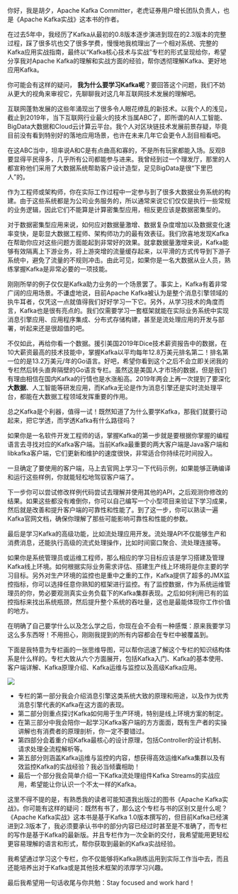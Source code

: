 你好，我是胡夕，Apache Kafka Committer，老虎证券用户增长团队负责人，也是《Apache Kafka实战》这本书的作者。

在过去5年中，我经历了Kafka从最初的0.8版本逐步演进到现在的2.3版本的完整过程，踩了很多坑也交了很多学费，慢慢地我梳理出了一个相对系统、完整的Kafka应用实战指南，最终以“Kafka核心技术与实战”专栏的形式呈现给你，希望分享我对Apache Kafka的理解和实战方面的经验，帮你透彻理解Kafka、更好地应用Kafka。

你可能会有这样的疑问， **我为什么要学习Kafka呢**？要回答这个问题，我们不妨从更大的视角来审视它，先聊聊我对这几年互联网技术发展的理解吧。

互联网蓬勃发展的这些年涌现出了很多令人眼花缭乱的新技术。以我个人的浅见，截止到2019年，当下互联网行业最火的技术当属ABC了，即所谓的AI人工智能、BigData大数据和Cloud云计算云平台。我个人对区块链技术发展前景存疑，毕竟目前没有看到特别好的落地应用场景，也许在未来几年它会更令人刮目相看吧。

在这ABC当中，坦率说A和C是有点曲高和寡的，不是所有玩家都能入场。反观B要显得平民得多，几乎所有公司都能参与进来。我曾经到过一个理发厅，那里的人都宣称他们采用了大数据系统帮助客户设计造型，足见BigData是很“下里巴人”的。

作为工程师或架构师，你在实际工作过程中一定参与到了很多大数据业务系统的构建。由于这些系统都是为公司业务服务的，所以通常来说它们仅仅是执行一些常规的业务逻辑，因此它们不能算是计算密集型应用，相反更应该是数据密集型的。

对于数据密集型应用来说，如何应对数据量激增、数据复杂度增加以及数据变化速率变快，是彰显大数据工程师、架构师功力的最有效表征。我们欣喜地发现Kafka在帮助你应对这些问题方面能起到非常好的效果。就拿数据量激增来说，Kafka能够有效隔离上下游业务，将上游突增的流量缓存起来，以平滑的方式传导到下游子系统中，避免了流量的不规则冲击。由此可见，如果你是一名大数据从业人员，熟练掌握Kafka是非常必要的一项技能。

刚刚所举的例子仅仅是Kafka助力业务的一个场景罢了。事实上，Kafka有着非常广阔的应用场景。不谦虚地说，目前Apache Kafka被认为是整个消息引擎领域的执牛耳者，仅凭这一点就值得我们好好学习一下它。另外，从学习技术的角度而言，Kafka也是很有亮点的。我们仅需要学习一套框架就能在实际业务系统中实现消息引擎应用、应用程序集成、分布式存储构建，甚至是流处理应用的开发与部署，听起来还是很超值的吧。

不仅如此，再给你看一个数据。援引美国2019年Dice技术薪资报告中的数据，在10大薪资最高的技术技能中，掌握Kafka以平均每年12.8万美元排名第二！排名第一位的是13.2万美元/年的Go语言。好吧，希望你看到这个之后不会立即关闭我的专栏然后转头直奔隔壁的Go语言专栏。虽然这是美国人才市场的数据，但是我们有理由相信在国内Kafka的行情也是水涨船高。2019年两会上再一次提到了要深化 **大数据**、人工智能等研发应用，而Kafka无论是作为消息引擎还是实时流处理平台，都能在大数据工程领域发挥重要的作用。

总之Kafka是个利器，值得一试！既然知道了为什么要学Kafka，那我们就要行动起来，把它学透，而学透Kafka有什么路径吗？

如果你是一名软件开发工程师的话，掌握Kafka的第一步就是要根据你掌握的编程语言去寻找对应的Kafka客户端。当前Kafka最重要的两大客户端是Java客户端和libkafka客户端，它们更新和维护的速度很快，非常适合你持续花时间投入。

一旦确定了要使用的客户端，马上去官网上学习一下代码示例，如果能够正确编译和运行这些样例，你就能轻松地驾驭客户端了。

下一步你可以尝试修改样例代码尝试去理解并使用其他的API，之后观测你修改的结果。如果这些都没有难倒你，你可以自己编写一个小型项目来验证下学习成果，然后就是改善和提升客户端的可靠性和性能了。到了这一步，你可以熟读一遍Kafka官网文档，确保你理解了那些可能影响可靠性和性能的参数。

最后是学习Kafka的高级功能，比如流处理应用开发。流处理API不仅能够生产和消费消息，还能执行高级的流式处理操作，比如时间窗口聚合、流处理连接等。

如果你是系统管理员或运维工程师，那么相应的学习目标应该是学习搭建及管理Kafka线上环境。如何根据实际业务需求评估、搭建生产线上环境将是你主要的学习目标。另外对生产环境的监控也是重中之重的工作，Kafka提供了超多的JMX监控指标，你可以选择任意你熟知的框架进行监控。有了监控数据，作为系统运维管理员的你，势必要观测真实业务负载下的Kafka集群表现。之后如何利用已有的监控指标来找出系统瓶颈，然后提升整个系统的吞吐量，这也是最能体现你工作价值的地方。

在明确了自己要学什么以及怎么学之后，你现在会不会有一种感慨：原来我要学习这么多东西呀！不用担心，刚刚我提到的所有内容都会在专栏中被覆盖到。

下面是我特意为专栏画的一张思维导图，可以帮你迅速了解这个专栏的知识结构体系是什么样的。专栏大致从六个方面展开，包括Kafka入门、Kafka的基本使用、客户端详解、Kafka原理介绍、Kafka运维与监控以及高级Kafka应用。

![](https://static001.geekbang.org/resource/image/8b/95/8b28137150c70d66200f649e26ff2395.jpg?wh=1804*1132)

- 专栏的第一部分我会介绍消息引擎这类系统大致的原理和用途，以及作为优秀消息引擎代表的Kafka在这方面的表现。
- 第二部分则重点探讨Kafka如何用于生产环境，特别是线上环境方案的制定。
- 在第三部分中我会陪你一起学习Kafka客户端的方方面面，既有生产者的实操讲解也有消费者的原理剖析，你一定不要错过。
- 第四部分会着重介绍Kafka最核心的设计原理，包括Controller的设计机制、请求处理全流程解析等。
- 第五部分则涵盖Kafka运维与监控的内容，想获得高效运维Kafka集群以及有效监控Kafka的实战经验？我必当倾囊相助！
- 最后一个部分我会简单介绍一下Kafka流处理组件Kafka Streams的实战应用，希望能让你认识一个不太一样的Kafka。

这里不得不提的是，有熟悉我的读者可能知道我出版过的图书《Apache Kafka实战》。你可能有这样的疑问：既然有书了，那么这个专栏与书的区别又是什么呢？《Apache Kafka实战》这本书是基于Kafka 1.0版本撰写的，但目前Kafka已经演进到2.3版本了，我必须要承认书中的部分内容已经过时甚至是不准确了，而专栏的写作是基于Kafka的最新版。并且专栏作为一次全新的交付，我希望能用更轻松更容易理解的语言和形式，帮你获取到最新的Kafka实战经验。

我希望通过学习这个专栏，你不仅能够将Kafka熟练运用到实际工作当中去，而且还能培养出对于Kafka或是其他技术框架的浓厚学习兴趣。

最后我希望用一句话收尾与你共勉：Stay focused and work hard！